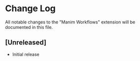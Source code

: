 # Change Log

All notable changes to the "Manim Workflows" extension will be documented in this file.

## [Unreleased]

- Initial release
